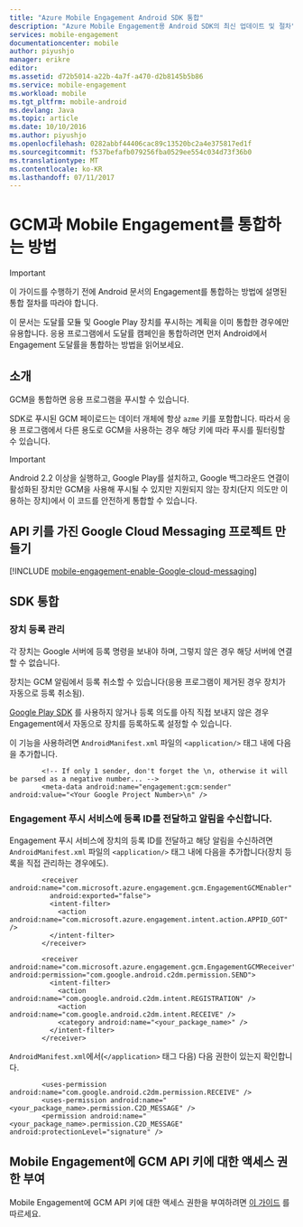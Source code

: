 ```yaml
---
title: "Azure Mobile Engagement Android SDK 통합"
description: "Azure Mobile Engagement용 Android SDK의 최신 업데이트 및 절차"
services: mobile-engagement
documentationcenter: mobile
author: piyushjo
manager: erikre
editor: 
ms.assetid: d72b5014-a22b-4a7f-a470-d2b8145b5b86
ms.service: mobile-engagement
ms.workload: mobile
ms.tgt_pltfrm: mobile-android
ms.devlang: Java
ms.topic: article
ms.date: 10/10/2016
ms.author: piyushjo
ms.openlocfilehash: 0282abbf44406cac89c13520bc2a4e375817ed1f
ms.sourcegitcommit: f537befafb079256fba0529ee554c034d73f36b0
ms.translationtype: MT
ms.contentlocale: ko-KR
ms.lasthandoff: 07/11/2017
---
```

# <a name="how-to-integrate-gcm-with-mobile-engagement"></a>GCM과 Mobile Engagement를 통합하는 방법
> [!IMPORTANT]
> 이 가이드를 수행하기 전에 Android 문서의 Engagement를 통합하는 방법에 설명된 통합 절차를 따라야 합니다.
> 
> 이 문서는 도달률 모듈 및 Google Play 장치를 푸시하는 계획을 이미 통합한 경우에만 유용합니다. 응용 프로그램에서 도달률 캠페인을 통합하려면 먼저 Android에서 Engagement 도달률을 통합하는 방법을 읽어보세요.
> 
> 

## <a name="introduction"></a>소개
GCM을 통합하면 응용 프로그램을 푸시할 수 있습니다.

SDK로 푸시된 GCM 페이로드는 데이터 개체에 항상 `azme` 키를 포함합니다. 따라서 응용 프로그램에서 다른 용도로 GCM을 사용하는 경우 해당 키에 따라 푸시를 필터링할 수 있습니다.

> [!IMPORTANT]
> Android 2.2 이상을 실행하고, Google Play를 설치하고, Google 백그라운드 연결이 활성화된 장치만 GCM을 사용해 푸시될 수 있지만 지원되지 않는 장치(단지 의도만 이용하는 장치)에서 이 코드를 안전하게 통합할 수 있습니다.
> 
> 

## <a name="create-a-google-cloud-messaging-project-with-api-key"></a>API 키를 가진 Google Cloud Messaging 프로젝트 만들기
[!INCLUDE [mobile-engagement-enable-Google-cloud-messaging](../../includes/mobile-engagement-enable-google-cloud-messaging.md)]

## <a name="sdk-integration"></a>SDK 통합
### <a name="managing-device-registrations"></a>장치 등록 관리
각 장치는 Google 서버에 등록 명령을 보내야 하며, 그렇지 않은 경우 해당 서버에 연결할 수 없습니다.

장치는 GCM 알림에서 등록 취소할 수 있습니다(응용 프로그램이 제거된 경우 장치가 자동으로 등록 취소됨).

[Google Play SDK] 를 사용하지 않거나 등록 의도를 아직 직접 보내지 않은 경우 Engagement에서 자동으로 장치를 등록하도록 설정할 수 있습니다.

이 기능을 사용하려면 `AndroidManifest.xml` 파일의 `<application/>` 태그 내에 다음을 추가합니다.

            <!-- If only 1 sender, don't forget the \n, otherwise it will be parsed as a negative number... -->
            <meta-data android:name="engagement:gcm:sender" android:value="<Your Google Project Number>\n" />

### <a name="communicate-registration-id-to-the-engagement-push-service-and-receive-notifications"></a>Engagement 푸시 서비스에 등록 ID를 전달하고 알림을 수신합니다.
Engagement 푸시 서비스에 장치의 등록 ID를 전달하고 해당 알림을 수신하려면 `AndroidManifest.xml` 파일의 `<application/>` 태그 내에 다음을 추가합니다(장치 등록을 직접 관리하는 경우에도).

            <receiver android:name="com.microsoft.azure.engagement.gcm.EngagementGCMEnabler"
              android:exported="false">
              <intent-filter>
                <action android:name="com.microsoft.azure.engagement.intent.action.APPID_GOT" />
              </intent-filter>
            </receiver>

            <receiver android:name="com.microsoft.azure.engagement.gcm.EngagementGCMReceiver" android:permission="com.google.android.c2dm.permission.SEND">
              <intent-filter>
                <action android:name="com.google.android.c2dm.intent.REGISTRATION" />
                <action android:name="com.google.android.c2dm.intent.RECEIVE" />
                <category android:name="<your_package_name>" />
              </intent-filter>
            </receiver>

`AndroidManifest.xml`에서(`</application>` 태그 다음) 다음 권한이 있는지 확인합니다.

            <uses-permission android:name="com.google.android.c2dm.permission.RECEIVE" />
            <uses-permission android:name="<your_package_name>.permission.C2D_MESSAGE" />
            <permission android:name="<your_package_name>.permission.C2D_MESSAGE" android:protectionLevel="signature" />

## <a name="grant-mobile-engagement-access-to-your-gcm-api-key"></a>Mobile Engagement에 GCM API 키에 대한 액세스 권한 부여
Mobile Engagement에 GCM API 키에 대한 액세스 권한을 부여하려면 [이 가이드](mobile-engagement-android-get-started.md#grant-mobile-engagement-access-to-your-gcm-api-key) 를 따르세요.

[Google Play SDK]:https://developers.google.com/cloud-messaging/android/start
